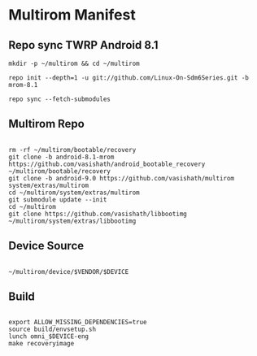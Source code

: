# Multirom Manifest

## Repo sync TWRP Android 8.1
```
mkdir -p ~/multirom && cd ~/multirom
```
```
repo init --depth=1 -u git://github.com/Linux-On-Sdm6Series.git -b mrom-8.1
```
```
repo sync --fetch-submodules
```
## Multirom Repo
```

rm -rf ~/multirom/bootable/recovery
git clone -b android-8.1-mrom https://github.com/vasishath/android_bootable_recovery ~/multirom/bootable/recovery
git clone -b android-9.0 https://github.com/vasishath/multirom system/extras/multirom
cd ~/multirom/system/extras/multirom
git submodule update --init
cd ~/multirom
git clone https://github.com/vasishath/libbootimg ~/multirom/system/extras/libbootimg

```
## Device Source
```

~/multirom/device/$VENDOR/$DEVICE

```
## Build 
```

export ALLOW_MISSING_DEPENDENCIES=true
source build/envsetup.sh
lunch omni_$DEVICE-eng
make recoveryimage

```
